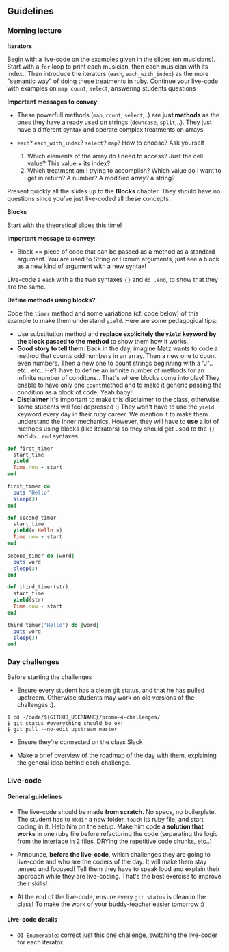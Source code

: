 ## Guidelines

### Morning lecture

**Iterators**

Begin with a live-code on the examples given in the slides (on musicians). Start with a `for` loop to print each musician, then each musician with its index.. Then introduce the iterators (`each`, `each_with_index`) as the more "semantic way" of doing these treatments in ruby. Continue your live-code with examples on `map`, `count`, `select`, answering students questions

**Important messages to convey**:
- These powerfull methods (`map`, `count`, `select`,..) are **just methods** as the ones they have already used on strings (`downcase`, `split`,..). They just have a different syntax and operate complex treatments on arrays.

- `each`? `each_with_index`? `select`? `map`? How to choose? Ask yourself
  1. Which elements of the array do I need to access? Just the cell value? This value + its index?
  1. Which treatment am I trying to accomplish? Which value do I want to get in return? A number? A modified array? a string?


Present quickly all the slides up to the **Blocks** chapter. They should have no questions since you've just live-coded all these concepts.

**Blocks**

Start with the theoretical slides this time!

**Important message to convey**:
- Block == piece of code that can be passed as a method as a standard argument. You are used to String or Fixnum arguments, just see a block as a new kind of argument with a new syntax!

Live-code a `each` with a the two syntaxes `{}` and `do..end`, to show that they are the same.

**Define methods using blocks?**

Code the `timer` method and some variations (cf. code below) of this example to make them understand `yield`. Here are some pedagogical tips:
- Use substitution method and **replace explicitely the `yield` keyword by the block passed to the method** to show them how it works.
- **Good story to tell them**: Back in the day, imagine Matz wants to code a method that counts odd numbers in an array. Then a new one to count even numbers. Then a new one to count strings beginning with a "J".. etc.. etc.. He'll have to define an infinite number of methods for an infinite number of conditons.. That's where blocks come into play! They enable to have only one `count`method and to make it generic passing the condition as a block of code. Yeah baby!!
- **Disclaimer** It's important to make this disclaimer to the class, otherwise some students will feel depressed :) They won't have to use the `yield` keyword every day in their ruby career. We mention it to make them understand the inner mechanics. However, they will have to **use** a lot of methods using blocks (like iterators) so they should get used to the `{}` and `do..end` syntaxes.


```ruby
def first_timer
  start_time
  yield
  Time.now - start
end

first_timer do
  puts "Hello"
  sleep(3)
end

def second_timer
  start_time
  yield(« Hello »)
  Time.now - start
end

second_timer do |word|
  puts word
  sleep(3)
end

def third_timer(str)
  start_time
  yield(str)
  Time.now - start
end

third_timer("Hello") do |word|
  puts word
  sleep(3)
end

```

### Day challenges
Before starting the challenges

- Ensure every student has a clean git status, and that he has pulled upstream. Otherwise students may work on old versions of the challenges :).

```
$ cd ~/code/${GITHUB_USERNAME}/promo-4-challenges/
$ git status #everything should be ok!
$ git pull --no-edit upstream master
```

- Ensure they're connected on the class Slack

- Make a brief overview of the roadmap of the day with them, explaining the general idea behind each challenge.

### Live-code

#### General guidelines
- The live-code should be made **from scratch**. No specs, no boilerplate. The student has to `mkdir` a new folder, `touch` its ruby file, and start coding in it. Help him on the setup. Make him code **a solution that works** in one ruby file before refactoring the code (separating the logic from the interface in 2 files, DRYing the repetitive code chunks, etc..)

- Announce, **before the live-code**, which challenges they are going to live-code and who are the coders of the day. It will make them stay tensed and focused! Tell them they have to speak loud and explain their approach while they are live-coding. That's the best exercise to improve their skills!

- At the end of the live-code, ensure every `git status` is clean in the class! To make the work of your buddy-teacher easier tomorrow :)


#### Live-code details
- `O1-Enumerable`: correct just this one challenge, switching the live-coder for each iterator.

